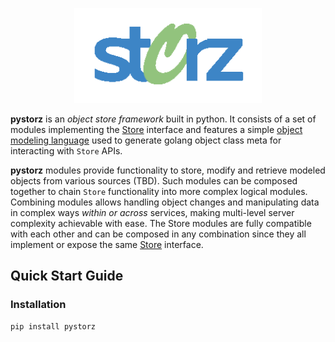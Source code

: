 <p align="center">
<img src="logo.png" width="300" alt="storz" />
</p>

**pystorz** is an *object store framework* built in python. It consists of a set of modules implementing the [Store](https://github.com/wazofski/pystorz/tree/main/src/store) interface and features a simple [object modeling language](https://github.com/wazofski/pystorz/tree/main/src/mgen) used to generate golang object class meta for interacting with `Store` APIs.

**pystorz** modules provide functionality to store, modify and retrieve modeled objects from various sources (TBD). Such modules can be composed together to chain `Store` functionality into more complex logical modules. Combining modules allows handling object changes and manipulating data in complex ways *within or across* services, making multi-level server complexity achievable with ease. The Store modules are fully compatible with each other and can be composed in any combination since they all implement or expose the same [Store](https://github.com/wazofski/storz/tree/main/src/store) interface.

## Quick Start Guide

### Installation
```
pip install pystorz
```